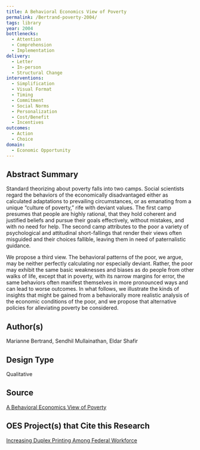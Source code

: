 ```yaml
---
title: A Behavioral Economics View of Poverty
permalink: /Bertrand-poverty-2004/
tags: library 
year: 2004
bottlenecks: 
  - Attention 
  - Comprehension 
  - Implementation
delivery: 
  - Letter 
  - In-person 
  - Structural Change
interventions: 
  - Simplification 
  - Visual Format 
  - Timing 
  - Commitment 
  - Social Norms 
  - Personalization 
  - Cost/Benefit 
  - Incentives
outcomes: 
  - Action  
  - Choice 
domain: 
  - Economic Opportunity
---
```

## Abstract Summary

Standard theorizing about poverty falls into two camps. Social scientists regard the behaviors of the economically disadvantaged either as calculated adaptations to prevailing circumstances, or as emanating from a unique “culture of poverty,” rife with deviant values. The first camp presumes that people are highly rational, that they hold coherent and justified beliefs and pursue their goals effectively, without mistakes, and with no need for help. The second camp attributes to the poor a variety of psychological and attitudinal short-fallings that render their views often misguided and their choices fallible, leaving them in need of paternalistic guidance.

We propose a third view. The behavioral patterns of the poor, we argue, may be neither perfectly calculating nor especially deviant. Rather, the poor may exhibit the same basic weaknesses and biases as do people from other walks of life, except that in poverty, with its narrow margins for error, the same behaviors often manifest themselves in more pronounced ways and can lead to worse outcomes. In what follows, we illustrate the kinds of insights that might be gained from a behaviorally more realistic analysis of the economic conditions of the poor, and we propose that alternative policies for alleviating poverty be considered.

## Author(s)

Marianne Bertrand, Sendhil Mullainathan, Eldar Shafir

## Design Type

Qualitative

## Source

<a href="http://nrs.harvard.edu/urn-3:HUL.InstRepos:2907437">A Behavioral Economics View of Poverty</a>

## OES Project(s) that Cite this Research

<a href="https://oes.gsa.gov/projects/duplex-printing/">Increasing Duplex Printing Among Federal Workforce</a>
